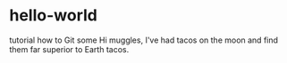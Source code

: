 # hello-world
tutorial how to Git some
Hi muggles,
I've had tacos on the moon and find them far superior to Earth tacos.
